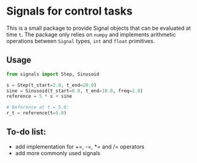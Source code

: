 # Signals for control tasks

This is a small package to provide Signal objects that can be evaluated at time `t`.
The package only relies on `numpy` and implements arithmetic operations between `Signal` types, `int` and `float` primitives.

## Usage

```py
from signals import Step, Sinusoid

s = Step(t_start=2.0, t_end=20.0)
sine = Sinusoid(t_start=0.0, t_end=10.0, freq=2.0)
reference = 5 * s + sine

# Reference at t = 5.0:
r_t = reference(t=5.0)
```

## To-do list:

- add implementation for +=, -=, *= and /= operators
- add more commonly used signals
